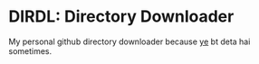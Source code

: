# DIRDL: Directory Downloader

My personal github directory downloader because [ye](https://download-directory.github.io/) bt deta hai sometimes.